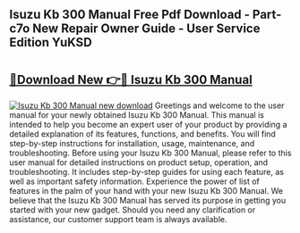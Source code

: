 ## Isuzu Kb 300 Manual Free Pdf Download - Part-c7o New Repair Owner Guide - User Service Edition YuKSD

# <h2><a href="http://bc51235.oget.top/?id=Isuzu+Kb+300+Manual">🔗Download New 👉🔴 Isuzu Kb 300 Manual</a></h2>

[![Isuzu Kb 300 Manual new download](https://i.imgur.com/5g1atiW.png)](http://bc51235.oget.top/?id=Isuzu+Kb+300+Manual)
Greetings and welcome to the user manual for your newly obtained Isuzu Kb 300 Manual. This manual is intended to help you become an expert user of your product by providing a detailed explanation of its features, functions, and benefits. You will find step-by-step instructions for installation, usage, maintenance, and troubleshooting. Before using your Isuzu Kb 300 Manual, please refer to this user manual for detailed instructions on product setup, operation, and troubleshooting. It includes step-by-step guides for using each feature, as well as important safety information. Experience the power of list of features in the palm of your hand with your new Isuzu Kb 300 Manual. We believe that the Isuzu Kb 300 Manual has served its purpose in getting you started with your new gadget. Should you need any clarification or assistance, our customer support team is always available.
